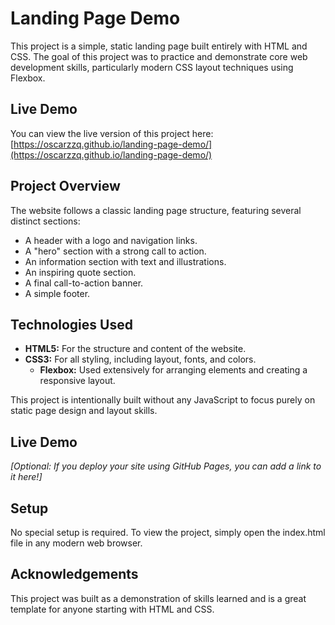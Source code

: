 # **Landing Page Demo**

This project is a simple, static landing page built entirely with HTML and CSS. The goal of this project was to practice and demonstrate core web development skills, particularly modern CSS layout techniques using Flexbox.

## Live Demo

You can view the live version of this project here: [https://oscarzzq.github.io/landing-page-demo/](https://oscarzzq.github.io/landing-page-demo/)

## **Project Overview**

The website follows a classic landing page structure, featuring several distinct sections:

* A header with a logo and navigation links.  
* A "hero" section with a strong call to action.  
* An information section with text and illustrations.  
* An inspiring quote section.  
* A final call-to-action banner.  
* A simple footer.

## **Technologies Used**

* **HTML5:** For the structure and content of the website.  
* **CSS3:** For all styling, including layout, fonts, and colors.  
  * **Flexbox:** Used extensively for arranging elements and creating a responsive layout.

This project is intentionally built without any JavaScript to focus purely on static page design and layout skills.

## **Live Demo**

*\[Optional: If you deploy your site using GitHub Pages, you can add a link to it here\!\]*

## **Setup**

No special setup is required. To view the project, simply open the index.html file in any modern web browser.

## **Acknowledgements**

This project was built as a demonstration of skills learned and is a great template for anyone starting with HTML and CSS.
